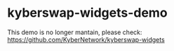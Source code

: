 # kyberswap-widgets-demo

This demo is no longer mantain, please check: https://github.com/KyberNetwork/kyberswap-widgets
